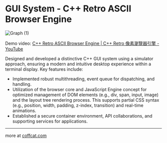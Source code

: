 # GUI System - C++ Retro ASCII Browser Engine

![Graph (1)](https://github.com/IIIHSUAN/myWINDOWS/assets/53747303/807bad4f-5d32-4ecf-885f-f155b2f2db35)

Demo video: [C++ Retro ASCII Browser Engine | C++ Retro 像素瀏覽器引擎 - YouTube](https://www.youtube.com/watch?v=RFosePU5LI8&ab_channel=shibacookie)

Designed and developed a distinctive C++ GUI system using a simulator approach, ensuring a modern and intuitive desktop experience within a terminal display. Key features include:
 - Implemented robust multithreading, event queue for dispatching, and handling.
 - Utilization of the browser core and JavaScript Engine concept for optimized management of DOM elements (e.g., div, span, input, image) and the layout tree rendering process. This supports partial CSS syntax (e.g., position, width, padding, z-index, transition) and real-time animations.
 - Established a secure container environment, API collaborations, and supporting services for applications.

---

more at [coffcat.com](https://coffcat.com)
